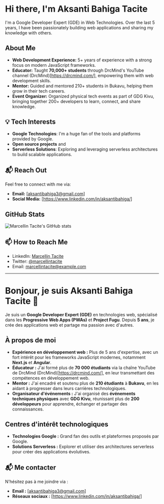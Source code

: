 # Hi there, I'm Aksanti Bahiga Tacite 

I'm a Google Developer Expert (GDE) in Web Technologies. Over the last 5 years, I have been passionately building web applications and sharing my knowledge with others.

## About Me
- **Web Development Experience:** 5+ years of experience with a strong focus on modern JavaScript frameworks.
- **Educator:** Taught **70,000+ students** through DrcMind's YouTube channel (DrcMind)[https://drcmind.com/], empowering them with web development skills.
- **Mentor:** Guided and mentored 210+ students in Bukavu, helping them grow in their tech careers.
- **Event Organizer:** Organized physical tech events as part of GDG Kivu, bringing together 200+ developers to learn, connect, and share knowledge.

## 💡 Tech Interests
- **Google Technologies**: I'm a huge fan of the tools and platforms provided by Google.
- **Open source projects** and
- **Serverless Solutions**: Exploring and leveraging serverless architectures to build scalable applications.

## 📬 Reach Out
Feel free to connect with me via:
- **Email:** [aksantibahiga3@gmail.com]
- **Social Media:** [https://www.linkedin.com/in/aksantibahiga/]

## GitHub Stats

![Marcellin Tacite's GitHub stats](https://github-readme-stats.vercel.app/api?username=marcellintacite&show_icons=true&theme=radical)


## 📫 How to Reach Me

- LinkedIn: [Marcellin Tacite](https://www.linkedin.com/in/marcellintacite/)
- Twitter: [@marcellintacite](https://twitter.com/marcellintacite)
- Email: [marcellintacite@example.com](mailto:marcellintacite@example.com)

---

# Bonjour, je suis Aksanti Bahiga Tacite 👋

Je suis un **Google Developer Expert (GDE)** en technologies web, spécialisé dans les **Progressive Web Apps (PWAs)** et **Project Fugu**. Depuis **5 ans**, je crée des applications web et partage ma passion avec d'autres.

## À propos de moi
- **Expérience en développement web :** Plus de 5 ans d'expertise, avec un fort intérêt pour les frameworks JavaScript modernes, notamment **Next.js** et **Angular**.
- **Éducateur :** J'ai formé plus de **70 000 étudiants** via la chaîne YouTube de DrcMind (DrcMind)[https://drcmind.com/], en leur transmettant des compétences en développement web.
- **Mentor :** J'ai encadré et soutenu plus de **210 étudiants** à **Bukavu**, en les aidant à progresser dans leurs carrières technologiques.
- **Organisateur d'événements :** J'ai organisé des **événements techniques physiques** avec **GDG Kivu**, réunissant plus de **200 développeurs** pour apprendre, échanger et partager des connaissances.

## Centres d'intérêt technologiques
- **Technologies Google :** Grand fan des outils et plateformes proposés par Google.
- **Solutions Serverless :** Explorer et utiliser des architectures serverless pour créer des applications évolutives.

## 📬 Me contacter
N'hésitez pas à me joindre via :
- **Email :** [aksantibahiga3@gmail.com]
- **Réseaux sociaux :** [https://www.linkedin.com/in/aksantibahiga/]


